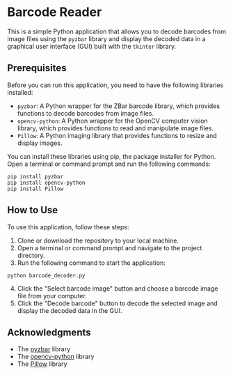 # Barcode Reader

This is a simple Python application that allows you to decode barcodes from image files using the `pyzbar` library and display the decoded data in a graphical user interface (GUI) built with the `tkinter` library.

## Prerequisites

Before you can run this application, you need to have the following libraries installed:

- `pyzbar`: A Python wrapper for the ZBar barcode library, which provides functions to decode barcodes from image files.
- `opencv-python`: A Python wrapper for the OpenCV computer vision library, which provides functions to read and manipulate image files.
- `Pillow`: A Python imaging library that provides functions to resize and display images.

You can install these libraries using pip, the package installer for Python. Open a terminal or command prompt and run the following commands:
```
pip install pyzbar
pip install opencv-python
pip install Pillow
```

## How to Use

To use this application, follow these steps:

1. Clone or download the repository to your local machine.
2. Open a terminal or command prompt and navigate to the project directory.
3. Run the following command to start the application:
``` 
python barcode_decoder.py
```

4. Click the "Select barcode image" button and choose a barcode image file from your computer.
5. Click the "Decode barcode" button to decode the selected image and display the decoded data in the GUI.


## Acknowledgments

- The [pyzbar](https://github.com/NaturalHistoryMuseum/pyzbar) library
- The [opencv-python](https://github.com/opencv/opencv-python) library
- The [Pillow]( https://github.com/python-pillow/Pillow) library

